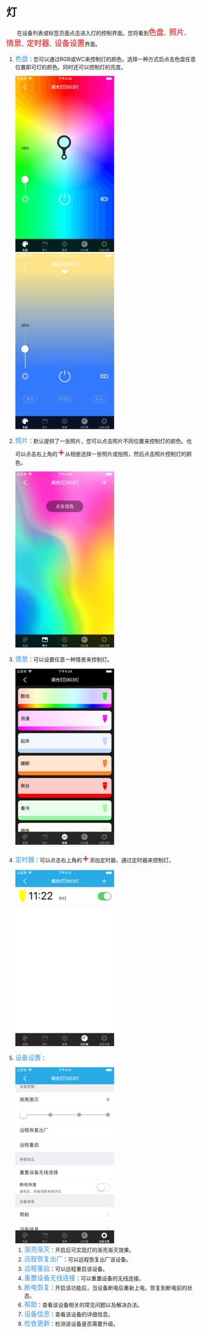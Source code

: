 # 灯

&emsp;&emsp;在设备列表或标签页面点击进入灯的控制界面。您将看到<font style='color:#ff0000;font-size:20px'>色盘</font>、<font style='color:#ff0000;font-size:20px'>照片</font>、<font style='color:#ff0000;font-size:20px'>情景</font>、<font style='color:#ff0000;font-size:20px'>定时器</font>、<font style='color:#ff0000;font-size:20px'>设备设置</font>界面。

1. <font style='color:#3699ff;font-size:17px'>色盘</font>：您可以通过RGB或WC来控制灯的颜色。选择一种方式后点击色盘任意位置即可灯的颜色。同时还可以控制灯的亮度。

	<img src="../images/WiFi/灯/RGB.png" width = "262" height = "465">
	
	<img src="../images/WiFi/灯/WC.png" width = "262" height = "465">
	
2. <font style='color:#3699ff;font-size:17px'>照片</font>：默认提供了一张照片，您可以点击照片不同位置来控制灯的颜色。也可以点击右上角的<font style='color:#ff0000;font-size:30px'>+</font>从相册选择一张照片或拍照，然后点击照片控制灯的颜色。

	<img src="../images/WiFi/灯/照片.png" width = "262" height = "465">
	
3. <font style='color:#3699ff;font-size:17px'>情景</font>：可以设置任意一种情景来控制灯。

	<img src="../images/WiFi/灯/情景.png" width = "262" height = "465">
	
4. <font style='color:#3699ff;font-size:17px'>定时器</font>：可以点击右上角的<font style='color:#ff0000;font-size:30px'>+</font>添加定时器，通过定时器来控制灯。

	<img src="../images/WiFi/灯/定时器.png" width = "262" height = "465">
	
5. <font style='color:#3699ff;font-size:17px'>设备设置</font>：

	<img src="../images/WiFi/灯/设置.png" width = "262" height = "465">
	
	1. <font style='color:#3699ff;font-size:17px'>渐亮渐灭</font>：开启后可实现灯的渐亮渐灭效果。
	2. <font style='color:#3699ff;font-size:17px'>远程恢复出厂</font>：可以远程恢复出厂该设备。
	3. <font style='color:#3699ff;font-size:17px'>远程重启</font>：可以远程重启该设备。
	4. <font style='color:#3699ff;font-size:17px'>重置设备无线连接</font>：可以重置设备的无线连接。
	5. <font style='color:#3699ff;font-size:17px'>断电恢复</font>：开启该功能后，当设备断电后重新上电，恢复到断电前的状态。
	6. <font style='color:#3699ff;font-size:17px'>帮助</font>：查看该设备相关的常见问题以及解决办法。
	7. <font style='color:#3699ff;font-size:17px'>设备信息</font>：查看该设备的详细信息。
	8. <font style='color:#3699ff;font-size:17px'>检查更新</font>：检测该设备是否需要升级。
